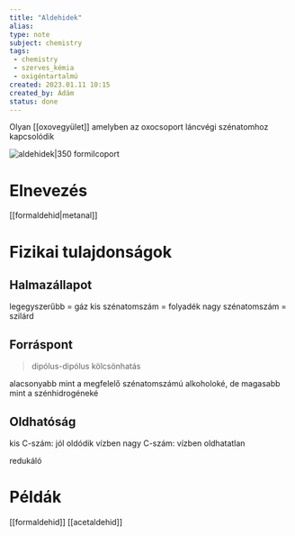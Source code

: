 ```yaml
---
title: "Aldehidek"
alias: 
type: note
subject: chemistry
tags:
 - chemistry
 - szerves_kémia
 - oxigéntartalmú
created: 2023.01.11 10:15
created_by: Ádám
status: done 
---
```

Olyan [[oxovegyület]] amelyben az oxocsoport láncvégi szénatomhoz kapcsolódik

![aldehidek|350](https://encrypted-tbn0.gstatic.com/images?q=tbn:ANd9GcTNz4XlAqw5-ACqmA6SAy1r_JT-3nA2dpDga6pKI4UgiiKaXpodWTnldrLvsvXTSIn9_4w&usqp=CAU)
formilcoport
# Elnevezés
[[formaldehid|metanal]]

# Fizikai tulajdonságok
## Halmazállapot
legegyszerűbb = gáz
kis szénatomszám = folyadék
nagy szénatomszám = szilárd
## Forráspont
> dipólus-dipólus kölcsönhatás 

alacsonyabb mint a megfelelő szénatomszámú alkoholoké, de magasabb mint a szénhidrogéneké
## Oldhatóság
kis C-szám: jól oldódik vízben
nagy C-szám: vízben oldhatatlan

redukáló

# Példák
[[formaldehid]]
[[acetaldehid]]